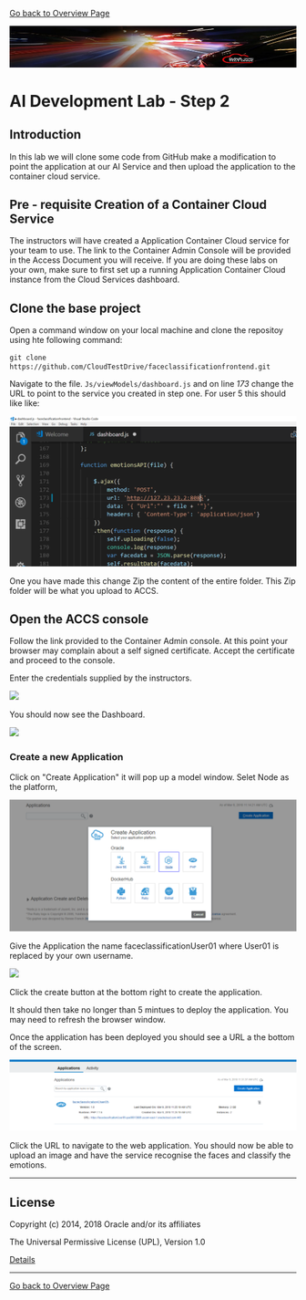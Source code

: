 [Go back to Overview Page](../README.md)

![](../common/images/customer.logo2.png)

# AI Development Lab - Step 2 #

## Introduction
In this lab we will clone some code from GitHub make a modification to point the application at our AI Service and then upload the application to the container cloud service. 

## Pre - requisite Creation of a Container Cloud Service
The instructors will have created a Application Container Cloud service for your team to use. The link to the Container Admin Console will be provided in the Access Document you will receive. If you are doing these labs on your own, make sure to first set up a running Application Container Cloud instance from the Cloud Services dashboard.

## Clone the base project

Open a command window on your local machine and clone the repositoy using hte following command:

```
git clone https://github.com/CloudTestDrive/faceclassificationfrontend.git
```

Navigate to the file. ```Js/viewModels/dashboard.js``` and on line *173* change the URL to point to the service you created in step one. For user 5 this should like like:

![](images/step2-modifyURL.png)

One you have made this change Zip the content of the entire folder. This Zip folder will be what you upload to ACCS.
## Open the ACCS console

Follow the link provided to the Container Admin console. At this point your browser may complain about a self signed certificate. Accept the certificate and proceed to the console.

Enter the credentials supplied by the instructors.

![](http://via.placeholder.com/880x200)

You should now see the Dashboard.

![](http://via.placeholder.com/880x200)



### Create a new Application

Click on "Create Application" it will pop up a model window. Selet Node as the platform,

![](images/step2-createModel.png)

Give the Application the name faceclassificationUser01 where User01 is replaced by your own username.

![](images/step2-givname.png)

Click the create button at the bottom right to create the application.

It should then take no longer than 5 mintues to deploy the application. You may need to refresh the browser window.

Once the application has been deployed you should see a URL a the bottom of the screen.

![](images/step2-url.png)

Click the URL to navigate to the web application. You should now be able to upload an image and have the service recognise the faces and classify the emotions.



---
## License ##

Copyright (c) 2014, 2018 Oracle and/or its affiliates

The Universal Permissive License (UPL), Version 1.0   

[Details](../common/license.md)

---
[Go back to Overview Page](../README.md)
